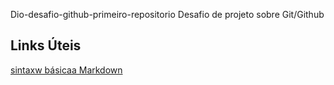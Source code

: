 Dio-desafio-github-primeiro-repositorio
Desafio de projeto sobre Git/Github

## Links Úteis

[sintaxw básicaa Markdown](https://markdownguide.org/basic-sintax/)
